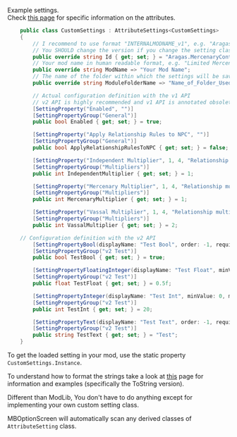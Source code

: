 Example settings.  
Check [this page](https://github.com/Aragas/Bannerlord.MBOptionScreen/wiki/Attributes) for specific information on the attributes.
```csharp
    public class CustomSettings : AttributeSettings<CustomSettings>
    {        
        // I recommend to use format "INTERNALMODNAME_v1", e.g. "Aragas.MercenaryContract_v1"
        // You SHOULD change the version if you change the setting class in a non backwards-compatible way
        public override string Id { get; set; } = "Aragas.MercenaryContract_v1";
        // Your mod name in human readable format, e.g. "Limited Mercenary Contract"
        public override string ModName => "Your Mod Name";
        // The name of the folder within which the settings will be saved, e.g. "Aragas.MercenaryContract"
        public override string ModuleFolderName => "Name_of_Folder_Used_for_Saving_Settings";

        // Actual configuration definition with the v1 API
        // v2 API is highly recommended and v1 API is annotated obsolete in latest version (This line add by SaulHE)
        [SettingProperty("Enabled", "")]
        [SettingPropertyGroup("General")]
        public bool Enabled { get; set; } = true;

        [SettingProperty("Apply Relationship Rules to NPC", "")]
        [SettingPropertyGroup("General")]
        public bool ApplyRelationshipRulesToNPC { get; set; } = false;

        [SettingProperty("Independent Multiplier", 1, 4, "Relationship multiplier when Hero is independent.")]
        [SettingPropertyGroup("Multipliers")]
        public int IndependentMultiplier { get; set; } = 1;

        [SettingProperty("Mercenary Multiplier", 1, 4, "Relationship multiplier when Hero is a mercenary.")]
        [SettingPropertyGroup("Multipliers")]
        public int MercenaryMultiplier { get; set; } = 1;

        [SettingProperty("Vassal Multiplier", 1, 4, "Relationship multiplier when Hero is a vassal.")]
        [SettingPropertyGroup("Multipliers")]
        public int VassalMultiplier { get; set; } = 2;

	// Configuration definition with the v2 API
        [SettingPropertyBool(displayName: "Test Bool", order: -1, requireRestart: false, hintText: "This is a v2 bool value definition")]
        [SettingPropertyGroup("v2 Test")]
        public bool TestBool { get; set; } = true;

        [SettingPropertyFloatingInteger(displayName: "Test Float", minValue: 0f, maxValue: 1f, requireRestart: false, hintText: "A v2 float definition formatted to a percentage display", valueFormat: "#0%")]
        [SettingPropertyGroup("v2 Test")]
        public float TestFloat { get; set; } = 0.5f;

        [SettingPropertyInteger(displayName: "Test Int", minValue: 0, maxValue: 50, requireRestart: false, hintText: "A v2 float definition with 'Denars' appended to the value", valueFormat: "0 Denars")]
        [SettingPropertyGroup("v2 Test")]
        public int TestInt { get; set; } = 20;

        [SettingPropertyText(displayName: "Test Text", order: -1, requireRestart: false, hintText: "A v2 textbox definition")]
        [SettingPropertyGroup("v2 Test")]
        public string TestText { get; set; } = "Test";
    }
```

To get the loaded setting in your mod, use the static property ``CustomSettings.Instance``.

To understand how to format the strings take a look at [this](https://docs.microsoft.com/en-us/dotnet/standard/base-types/custom-numeric-format-strings) page for information and examples (specifically the ToString version). 

Different than ModLib, You don't have to do anything except for implementing your own custom setting class.

MBOptionScreen will automatically scan any derived classes of `AttributeSetting` class.

